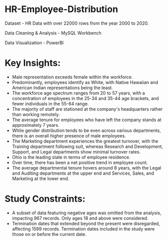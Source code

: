 # HR-Employee-Distribution

Dataset - HR Data with over 22000 rows from the year 2000 to 2020.

Data Cleaning & Analysis - MySQL Workbench

Data Visualization - PowerBI

# Key Insights:
- Male representation exceeds female within the workforce.
- Predominantly, employees identify as White, with Native Hawaiian and American Indian representations being the least.
- The workforce age spectrum ranges from 20 to 57 years, with a concentration of employees in the 25-34 and 35-44 age brackets, and fewer individuals in the 55-64 range.
- The majority of staff are stationed at the company's headquarters rather than working remotely.
- The average tenure for employees who have left the company stands at approximately 7 years.
- While gender distribution tends to be even across various departments, there is an overall higher presence of male employees.
- The Marketing department experiences the greatest turnover, with the Training department following suit, whereas Research and Development, Support, and Legal departments show minimal     turnover rates.
- Ohio is the leading state in terms of employee residence.
- Over time, there has been a net positive trend in employee count.
- The average departmental tenure hovers around 8 years, with the Legal and Auditing departments at the upper end and Services, Sales, and Marketing at the lower end.

# Study Constraints:
- A subset of data featuring negative ages was omitted from the analysis, impacting 967 records. Only ages 18 and above were considered.
- Termination dates that extended beyond the present were disregarded, affecting 1599 records. Termination dates included in the study were those on or before the current date.
